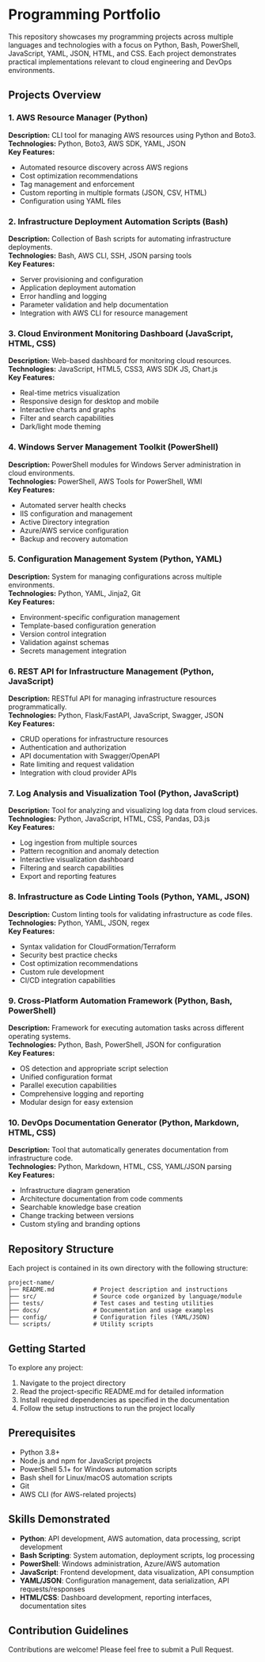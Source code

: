 # Programming Portfolio

This repository showcases my programming projects across multiple languages and technologies with a focus on Python, Bash, PowerShell, JavaScript, YAML, JSON, HTML, and CSS. Each project demonstrates practical implementations relevant to cloud engineering and DevOps environments.

## Projects Overview

### 1. AWS Resource Manager (Python)
**Description:** CLI tool for managing AWS resources using Python and Boto3.  
**Technologies:** Python, Boto3, AWS SDK, YAML, JSON  
**Key Features:**
- Automated resource discovery across AWS regions
- Cost optimization recommendations
- Tag management and enforcement
- Custom reporting in multiple formats (JSON, CSV, HTML)
- Configuration using YAML files

### 2. Infrastructure Deployment Automation Scripts (Bash)
**Description:** Collection of Bash scripts for automating infrastructure deployments.  
**Technologies:** Bash, AWS CLI, SSH, JSON parsing tools  
**Key Features:**
- Server provisioning and configuration
- Application deployment automation
- Error handling and logging
- Parameter validation and help documentation
- Integration with AWS CLI for resource management

### 3. Cloud Environment Monitoring Dashboard (JavaScript, HTML, CSS)
**Description:** Web-based dashboard for monitoring cloud resources.  
**Technologies:** JavaScript, HTML5, CSS3, AWS SDK JS, Chart.js  
**Key Features:**
- Real-time metrics visualization
- Responsive design for desktop and mobile
- Interactive charts and graphs
- Filter and search capabilities
- Dark/light mode theming

### 4. Windows Server Management Toolkit (PowerShell)
**Description:** PowerShell modules for Windows Server administration in cloud environments.  
**Technologies:** PowerShell, AWS Tools for PowerShell, WMI  
**Key Features:**
- Automated server health checks
- IIS configuration and management
- Active Directory integration
- Azure/AWS service configuration
- Backup and recovery automation

### 5. Configuration Management System (Python, YAML)
**Description:** System for managing configurations across multiple environments.  
**Technologies:** Python, YAML, Jinja2, Git  
**Key Features:**
- Environment-specific configuration management
- Template-based configuration generation
- Version control integration
- Validation against schemas
- Secrets management integration

### 6. REST API for Infrastructure Management (Python, JavaScript)
**Description:** RESTful API for managing infrastructure resources programmatically.  
**Technologies:** Python, Flask/FastAPI, JavaScript, Swagger, JSON  
**Key Features:**
- CRUD operations for infrastructure resources
- Authentication and authorization
- API documentation with Swagger/OpenAPI
- Rate limiting and request validation
- Integration with cloud provider APIs

### 7. Log Analysis and Visualization Tool (Python, JavaScript)
**Description:** Tool for analyzing and visualizing log data from cloud services.  
**Technologies:** Python, JavaScript, HTML, CSS, Pandas, D3.js  
**Key Features:**
- Log ingestion from multiple sources
- Pattern recognition and anomaly detection
- Interactive visualization dashboard
- Filtering and search capabilities
- Export and reporting features

### 8. Infrastructure as Code Linting Tools (Python, YAML, JSON)
**Description:** Custom linting tools for validating infrastructure as code files.  
**Technologies:** Python, YAML, JSON, regex  
**Key Features:**
- Syntax validation for CloudFormation/Terraform
- Security best practice checks
- Cost optimization recommendations
- Custom rule development
- CI/CD integration capabilities

### 9. Cross-Platform Automation Framework (Python, Bash, PowerShell)
**Description:** Framework for executing automation tasks across different operating systems.  
**Technologies:** Python, Bash, PowerShell, JSON for configuration  
**Key Features:**
- OS detection and appropriate script selection
- Unified configuration format
- Parallel execution capabilities
- Comprehensive logging and reporting
- Modular design for easy extension

### 10. DevOps Documentation Generator (Python, Markdown, HTML, CSS)
**Description:** Tool that automatically generates documentation from infrastructure code.  
**Technologies:** Python, Markdown, HTML, CSS, YAML/JSON parsing  
**Key Features:**
- Infrastructure diagram generation
- Architecture documentation from code comments
- Searchable knowledge base creation
- Change tracking between versions
- Custom styling and branding options

## Repository Structure

Each project is contained in its own directory with the following structure:
```
project-name/
├── README.md           # Project description and instructions
├── src/                # Source code organized by language/module
├── tests/              # Test cases and testing utilities
├── docs/               # Documentation and usage examples
├── config/             # Configuration files (YAML/JSON)
└── scripts/            # Utility scripts
```

## Getting Started

To explore any project:

1. Navigate to the project directory
2. Read the project-specific README.md for detailed information
3. Install required dependencies as specified in the documentation
4. Follow the setup instructions to run the project locally

## Prerequisites

- Python 3.8+
- Node.js and npm for JavaScript projects
- PowerShell 5.1+ for Windows automation scripts
- Bash shell for Linux/macOS automation scripts
- Git
- AWS CLI (for AWS-related projects)

## Skills Demonstrated

- **Python**: API development, AWS automation, data processing, script development
- **Bash Scripting**: System automation, deployment scripts, log processing
- **PowerShell**: Windows administration, Azure/AWS automation
- **JavaScript**: Frontend development, data visualization, API consumption
- **YAML/JSON**: Configuration management, data serialization, API requests/responses
- **HTML/CSS**: Dashboard development, reporting interfaces, documentation sites

## Contribution Guidelines

Contributions are welcome! Please feel free to submit a Pull Request.


